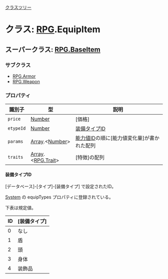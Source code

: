 [クラスツリー](index.md)

# クラス: [RPG](RPG.md).EquipItem

## スーパークラス: [RPG.BaseItem](RPG.BaseItem.md)

### サブクラス

* [RPG.Armor](RPG.Armor.md)
* [RPG.Weapon](RPG.Weapon.md)


### プロパティ

| 識別子 | 型 | 説明 |
| --- | --- | --- |
| `price` | [Number](Number.md) | [価格] |
| `etypeId` | [Number](Number.md) | [装備タイプID](RPG.EquipItem.md#装備タイプID) |
| `params` | [Array](Array.md).&lt;[Number](Number.md)&gt; | [能力値ID](RPG.Enemy.md#能力値id)の順に[能力値変化量]が書かれた配列 |
| `traits` | [Array](Array.md).&lt;[RPG.Trait](RPG.Trait.md)&gt; | [特徴]の配列 |

#### 装備タイプID

[データベース]-[タイプ]-[装備タイプ] で設定されたID。

 [System](RPG.System.md) の equipTypes プロパティに登録されている。
 
 下表は規定値。

| ID | [装備タイプ] |
| --- | --- |
| 0 | なし |
| 1 | 盾 |
| 2 | 頭 |
| 3 | 身体 |
| 4 | 装飾品 |

